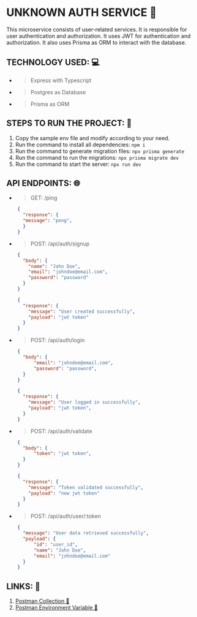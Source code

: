 # UNKNOWN AUTH SERVICE 👻
This microservice consists of user-related services. It is responsible for user authentication and authorization. It uses JWT for authentication and authorization. It also uses Prisma as ORM to interact with the database.

## TECHNOLOGY USED: 💻
- > Express with Typescript
- > Postgres as Database
- > Prisma as ORM

## STEPS TO RUN THE PROJECT: 🏃
1. Copy the sample env file and modify according to your need.
2. Run the command to install all dependencies: ```npm i```
3. Run the command to generate migration files: ```npx prisma generate```
4. Run the command to run the migrations: ```npx prisma migrate dev```
5. Run the command to start the server: ```npx run dev```

## API ENDPOINTS: 🌐
- > GET: /ping
```json
    {
      "response": {
      "message": "pong",
      }
    }
```
- > POST: /api/auth/signup
```json
    {
      "body": {
        "name": "John Doe",
        "email": "johndoe@email.com",
        "password": "password"
      }
    }

    {
      "response": {
        "message": "User created successfully",
        "payload": "jwt token"
      }
    }
```
- > POST: /api/auth/login
```json
    {
      "body": {
          "email": "johndoe@email.com",
          "password": "password",
      }
    }

    {
      "response": {
        "message": "User logged in successfully",
        "payload": "jwt token",
      }
    }
```
- > POST: /api/auth/validate
```json
    {
      "body": {
          "token": "jwt token",
      }
    }

    {
      "response": {
        "message": "Token validated successfully",
        "payload": "new jwt token"
      }
    }
```
- > POST: /api/auth/user/:token
```json
    {
      "message": "User data retrieved successfully",
      "payload": {
          "id": "user_id",
          "name": "John Doe",
          "email": "johndoe@email.com"
      }
    }
```

## LINKS: 🔗
1. [Postman Collection 🚀](https://drive.google.com/file/d/1SsNLXSRVFRWTUlMGJqd1BLK6vbRyAu-f/view?usp=sharing) 
2. [Postman Environment Variable 💾](https://drive.google.com/file/d/10DvyfG5r-NuZ-KeR7gy2NL0h8OiLb65f/view?usp=sharing)

